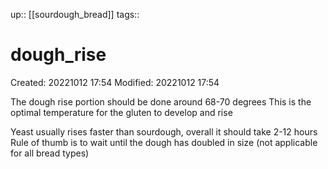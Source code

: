 up:: [[sourdough_bread]]
tags::

# dough_rise
Created: 20221012 17:54
Modified: 20221012 17:54

The dough rise portion should be done around 68-70 degrees
This is the optimal temperature for the gluten to develop and rise

Yeast usually rises faster than sourdough, overall it should take 2-12 hours
Rule of thumb is to wait until the dough has doubled in size (not applicable for all bread types)